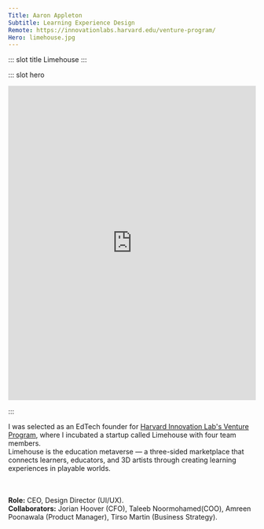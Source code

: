 ```yaml
---
Title: Aaron Appleton
Subtitle: Learning Experience Design
Remote: https://innovationlabs.harvard.edu/venture-program/
Hero: limehouse.jpg
---
```


::: slot title
Limehouse
:::

::: slot hero

<!-- <section class="hero is-primary" > -->
<div class="hero-body">

<iframe title="vimeo-player" src="https://player.vimeo.com/video/526807603" width="100%" padding="0% 0 0 0" height="640" frameborder="0" allowfullscreen></iframe>

</div>
<!-- </section> -->

:::

I was selected as an EdTech founder for [Harvard Innovation Lab's Venture Program](https://innovationlabs.harvard.edu/venture-program/), where I incubated a startup called Limehouse with four team members.
<br>
Limehouse is the education metaverse — a three-sided marketplace that connects learners, educators, and 3D artists through creating learning experiences in playable worlds.

<br><br>
**Role:** CEO, Design Director (UI/UX).
<br>
**Collaborators:** Jorian Hoover (CFO), Taleeb Noormohamed(COO), Amreen Poonawala (Product Manager), Tirso Martin (Business Strategy).
<br><br>
